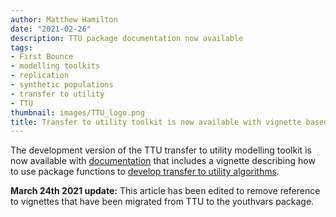 ```yaml
---
author: Matthew Hamilton
date: "2021-02-26"
description: TTU package documentation now available
tags:
- First Bounce
- modelling toolkits
- replication
- synthetic populations
- transfer to utility
- TTU
thumbnail: images/TTU_logo.png
title: Transfer to utility toolkit is now available with vignette based documentation
---
```


The development version of the TTU transfer to utility modelling toolkit is now available with [documentation](https://ready4-dev.github.io/TTU/index.html) that includes a vignette describing how to use package functions to [develop transfer to utility algorithms](https://ready4-dev.github.io/TTU/articles/Model_TTU.html). 

**March 24th 2021 update:** This article has been edited to remove reference to vignettes that have been migrated from TTU to the youthvars package.





